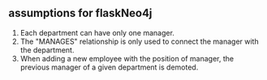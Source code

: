 ## assumptions for flaskNeo4j

1. Each department can have only one manager.
2. The "MANAGES" relationship is only used to connect the manager with the department.
3. When adding a new employee with the position of manager, the previous manager of a given department is demoted.